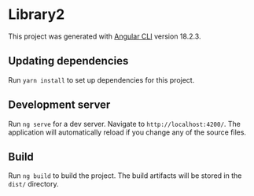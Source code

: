 # Library2

This project was generated with [Angular CLI](https://github.com/angular/angular-cli) version 18.2.3.

## Updating dependencies

Run `yarn install` to set up dependencies for this project.

## Development server

Run `ng serve` for a dev server. Navigate to `http://localhost:4200/`. The application will automatically reload if you change any of the source files.

## Build

Run `ng build` to build the project. The build artifacts will be stored in the `dist/` directory.

